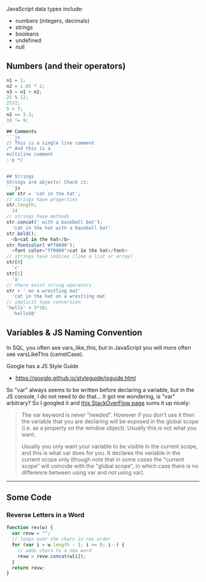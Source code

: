 JavaScript data types include:
* numbers (integers, decimals)
* strings
* booleans
* undefined
* null

## Numbers (and their operators)
```js
n1 = 1;
n2 = 1.65 * 2;
n3 = n1 + n2;
25 % 12;
27/2;
5 > 7;
n2 == 3.3;
10 != 9;

## Comments
```js
// This is a single line comment
/* And this is a 
multiline comment
:-p */


## Strings
Strings are objects! Check it:
```js
var str = 'cat in the hat';
// strings have properties
str.length;
  14
// strings have methods
str.concat(' with a baseball bat');
  'cat in the hat with a baseball bat'
str.bold();
  <b>cat in the hat</b>
str.fontcolor('#ff0000');
  <font color="ff0000">cat in the hat</font>
// strings have indices (like a list or array)
str[0]
  'c'
str[1]
  'a'
// there exist string operators
str + ' on a wrestling mat'
  'cat in the hat on a wrestling mat
// implicit type conversion
'hello' + 5*10;
  'hello50'
```

## Variables & JS Naming Convention
In SQL, you often see vars_like_this, but in JavaScript you will more often
see varsLikeThis (camelCase).

Google has a JS Style Guide
* https://google.github.io/styleguide/jsguide.html

So "var" always seems to be written before declaring a variable, but in the 
JS console, I do not need to do that... It got me wondering, is "var" arbitrary?  So
I googled it and [this StackOverFlow page](https://stackoverflow.com/questions/6881415/when-is-the-var-need-in-js)
sums it up nicely:
>The var keyword is never "needed". However if you don't use it then the variable 
> that you are declaring will be exposed in the global scope (i.e. as a property on 
> the window object). Usually this is not what you want.
>
> Usually you only want your variable to be visible in the current scope, and this 
> is what var does for you. It declares the variable in the current scope only 
> (though note that in some cases the "current scope" will coincide with the 
> "global scope", in which case there is no difference between using var and not 
> using var).


-------------------------------------------------------------

## Some Code
### Reverse Letters in a Word
```js
function rev(w) {
  var revw = "";
  // loops over the chars in rev order
  for (var i = w.length - 1; i >= 0; i--) {
    // adds chars to a new word
    revw = revw.concat(w[i]);
  }
  return revw;
}
```
